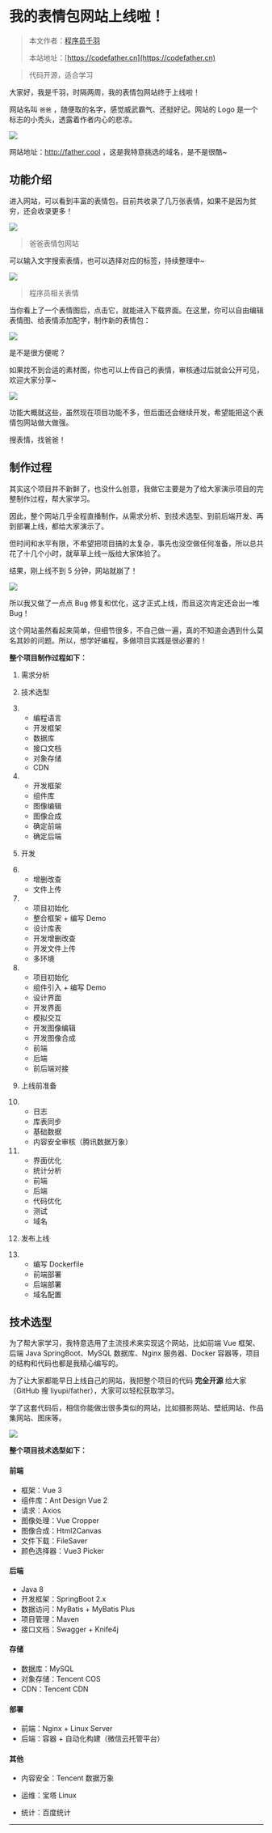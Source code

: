 # 我的表情包网站上线啦！

> 本文作者：[程序员千羽](https://yuyuanweb.feishu.cn/wiki/Abldw5WkjidySxkKxU2cQdAtnah)
>
> 本站地址：[https://codefather.cn](https://codefather.cn)

> 代码开源，适合学习

大家好，我是千羽，时隔两周，我的表情包网站终于上线啦！

网站名叫 `爸爸` ，随便取的名字，感觉威武霸气、还挺好记。网站的 Logo 是一个标志的小秃头，透露着作者内心的悲凉。

![](https://pic.yupi.icu/5563/202311090819882.png)

网站地址：http://father.cool ，这是我特意挑选的域名，是不是很酷~

## 功能介绍

进入网站，可以看到丰富的表情包，目前共收录了几万张表情，如果不是因为贫穷，还会收录更多！

![](https://pic.yupi.icu/5563/202311090819474.png)

> 爸爸表情包网站

可以输入文字搜索表情，也可以选择对应的标签，持续整理中~

![](https://pic.yupi.icu/5563/202311090819083.png)

> 程序员相关表情

当你看上了一个表情图后，点击它，就能进入下载界面。在这里，你可以自由编辑表情图、给表情添加配字，制作新的表情包：

![](https://pic.yupi.icu/5563/202311090819137.png)

是不是很方便呢？

如果找不到合适的素材图，你也可以上传自己的表情，审核通过后就会公开可见，欢迎大家分享~

![](https://pic.yupi.icu/5563/202311090819007.png)

功能大概就这些，虽然现在项目功能不多，但后面还会继续开发，希望能把这个表情包网站做大做强。

搜表情，找爸爸！

## 制作过程

其实这个项目并不新鲜了，也没什么创意，我做它主要是为了给大家演示项目的完整制作过程，帮大家学习。

因此，整个网站几乎全程直播制作，从需求分析、到技术选型、到前后端开发、再到部署上线，都给大家演示了。

但时间和水平有限，不希望把项目搞的太复杂，事先也没空做任何准备，所以总共花了十几个小时，就草草上线一版给大家体验了。

结果，刚上线不到 5 分钟，网站就崩了！

![](https://pic.yupi.icu/5563/202311090819068.png)

所以我又做了一点点 Bug 修复和优化，这才正式上线，而且这次肯定还会出一堆 Bug！

这个网站虽然看起来简单，但细节很多，不自己做一遍，真的不知道会遇到什么莫名其妙的问题。所以，想学好编程，多做项目实践是很必要的！

**整个项目制作过程如下：**

1. 需求分析

2. 技术选型

3. - 编程语言
   - 开发框架
   - 数据库
   - 接口文档
   - 对象存储
   - CDN

4. - 开发框架
   - 组件库
   - 图像编辑
   - 图像合成
   - 确定前端
   - 确定后端

5. 开发

6. - 增删改查
   - 文件上传

7. - 项目初始化
   - 整合框架 + 编写 Demo
   - 设计库表
   - 开发增删改查
   - 开发文件上传
   - 多环境

8. - 项目初始化
   - 组件引入 + 编写 Demo
   - 设计界面
   - 开发界面
   - 模拟交互
   - 开发图像编辑
   - 开发图像合成
   - 前端
   - 后端
   - 前后端对接

9. 上线前准备

10. - 日志
    - 库表同步
    - 基础数据
    - 内容安全审核（腾讯数据万象）

11. - 界面优化
    - 统计分析
    - 前端
    - 后端
    - 代码优化
    - 测试
    - 域名

12. 发布上线

13. - 编写 Dockerfile
    - 前端部署
    - 后端部署
    - 域名配置

## 技术选型

为了帮大家学习，我特意选用了主流技术来实现这个网站，比如前端 Vue 框架、后端 Java SpringBoot、MySQL 数据库、Nginx 服务器、Docker 容器等，项目的结构和代码也都是我精心编写的。

为了让大家都能早日上线自己的网站，我把整个项目的代码 **完全开源** 给大家（GitHub 搜 liyupi/father），大家可以轻松获取学习。

学了这套代码后，相信你能做出很多类似的网站，比如摄影网站、壁纸网站、作品集网站、图床等。

![](https://pic.yupi.icu/5563/202311090819589.png)

**整个项目技术选型如下：**

#### 前端

- 框架：Vue 3
- 组件库：Ant Design Vue 2
- 请求：Axios
- 图像处理：Vue Cropper
- 图像合成：Html2Canvas
- 文件下载：FileSaver
- 颜色选择器：Vue3 Picker

#### 后端

- Java 8
- 开发框架：SpringBoot 2.x
- 数据访问：MyBatis + MyBatis Plus
- 项目管理：Maven
- 接口文档：Swagger + Knife4j

#### 存储

- 数据库：MySQL
- 对象存储：Tencent COS
- CDN：Tencent CDN

#### 部署

- 前端：Nginx + Linux Server
- 后端：容器 + 自动化构建（微信云托管平台）

#### 其他

- 内容安全：Tencent 数据万象

- 运维：宝塔 Linux

- 统计：百度统计

  

------